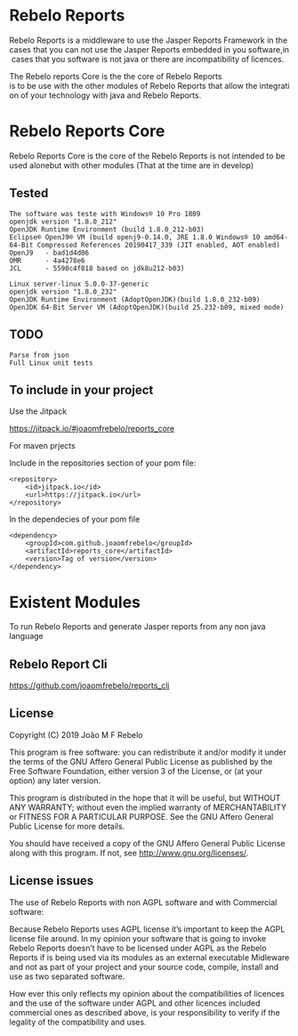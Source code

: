 # Rebelo Reports

Rebelo Reports is a middleware to use the Jasper Reports Framework in the cases that you can not use the Jasper Reports embedded in you software,in cases that you software is not java or there are incompatibility of licences.

The Rebelo reports Core is the the core of Rebelo Reports is to be use with the other modules of Rebelo Reports that allow the integration of your technology with java and Rebelo Reports.

# Rebelo Reports Core

Rebelo Reports Core is the core of the Rebelo Reports is not intended to be used alonebut with other modules (That at the time are in develop)

## Tested
    The software was teste with Windows® 10 Pro 1809
    openjdk version "1.8.0_212"
    OpenJDK Runtime Environment (build 1.8.0_212-b03)
    Eclipse® OpenJ9® VM (build openj9-0.14.0, JRE 1.8.0 Windows® 10 amd64-64-Bit Compressed References 20190417_339 (JIT enabled, AOT enabled)
    OpenJ9   - bad1d4d06
    OMR      - 4a4278e6
    JCL      - 5590c4f818 based on jdk8u212-b03)

    Linux server-linux 5.0.0-37-generic
    openjdk version "1.8.0_232"
    OpenJDK Runtime Environment (AdoptOpenJDK)(build 1.8.0_232-b09)
    OpenJDK 64-Bit Server VM (AdoptOpenJDK)(build 25.232-b09, mixed mode)

## TODO
    Parse from json
    Full Linux unit tests
    

## To include in your project

Use the Jitpack

https://jitpack.io/#joaomfrebelo/reports_core

For maven prjects

Include in the repositories section of your pom file:

	<repository>
	    <id>jitpack.io</id>
	    <url>https://jitpack.io</url>
	</repository>

In the dependecies of your pom file

    <dependency>
	    <groupId>com.github.joaomfrebelo</groupId>
	    <artifactId>reports_core</artifactId>
	    <version>Tag of version</version>
	</dependency>

# Existent Modules

To run Rebelo Reports and generate Jasper reports from any non java language  
## Rebelo Report Cli  
https://github.com/joaomfrebelo/reports_cli


## License

Copyright (C) 2019  João M F Rebelo

This program is free software: you can redistribute it and/or modify
it under the terms of the GNU Affero General Public License as
published by the Free Software Foundation, either version 3 of the
License, or (at your option) any later version.
 
This program is distributed in the hope that it will be useful,
but WITHOUT ANY WARRANTY; without even the implied warranty of
MERCHANTABILITY or FITNESS FOR A PARTICULAR PURPOSE.  See the
GNU Affero General Public License for more details.

You should have received a copy of the GNU Affero General Public License
along with this program.  If not, see <http://www.gnu.org/licenses/>.

## License issues

The use of Rebelo Reports with non AGPL software and with Commercial software:

Because  Rebelo Reports uses AGPL license it’s important to keep the AGPL license file around. In my opinion your software that is going to invoke Rebelo Reports doesn’t have to be licensed under AGPL as the Rebelo Reports if is being  used via its modules as an external executable Midleware and not as part of your project and your source code, compile, install and use as two separated software.

How ever this only reflects my opinion about the compatibilities of licences and the use of the software under AGPL and other licences included commercial ones as described above, is your responsibility to verify if the legality of the compatibility and uses.
